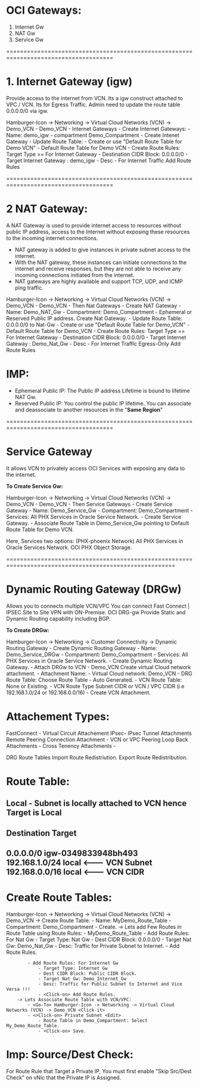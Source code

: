 # OCI Gateways:
1. Internet Gw
2. NAT Gw
3. Service Gw

=====================================================================================

# 1. Internet Gateway (igw)
Provide access to the internet from VCN.
Its a igw construct attached to VPC / VCN.
Its for Egress Traffic.
Admin need to update the route table 0.0.0.0/0 via igw.

Hamburger-Icon -> Networking -> Virtual Cloud Networks (VCN) -> Demo_VCN <Click-it>
    - <Click on> Demo_VCN
    - <Click on> Internet Gateways
        - Create Internet Gateways:
            - Name: demo_igw
            - compartment Demo_Compartment
            - <Click> Create Intenet Gateway
        - Update Route Table:
            - Create or use "Default Route Table for Demo VCN"
                - <Click> Default Route Table for Demo VCN
                - Create Route Rules: Target Type == For Internet Gateway
                    - Destination CIDR Block: 0.0.0.0/0
                    - Target Internet Gateway : demo_igw 
                    - Desc - For Internet Traffic
                    <Click> Add Route Rules

=====================================================================================
 
 # 2 NAT Gateway: 
A NAT Gateway is used to provide internet access to resources without public IP address, access to the Internet without exposing these resources to the incoming internet connections.

- NAT gateway is added to give instances in private subnet access to the internet.
- With the NAT gateway, these instances can initiate connections to the internet and receive responses, but they are not able to receive any incoming connections initiated from the internet.
- NAT gateways are highly available and support TCP, UDP, and ICMP ping traffic.

Hamburger-Icon -> Networking -> Virtual Cloud Networks (VCN) -> Demo_VCN <Click-it>
    - <Click-on> Demo_VCN
    - Then <Click-on> Nat Gateways
        - Create NAT Gateway
            - Name: Demo_NAT_Gw
            - Compartment: Demo_Compartment
            - Ephemeral or Reserved Public IP address.
            <Click on> Create Nat Gateway.
    - Update Route Table: 0.0.0.0/0 to Nat-Gw
            - Create or use "Default Route Table for Demo_VCN"
                - <Click> Default Route Table for Demo_VCN
                - Create Route Rules: Target Type == For Internet Gateway
                    - Destination CIDR Block: 0.0.0.0/0
                    - Target Internet Gateway : Demo_Nat_Gw 
                    - Desc - For Internet Traffic Egress-Only
                    <Click> Add Route Rules
# IMP:
* Ephemeral Public IP: The Public IP address Lifetime is bound to lifetime NAT Gw.
* Reserved Public IP: You control the public IP lifetime. You can associate and deassociate to another resources in the "**Same Region**"

=====================================================================================

# Service Gateway
It allows VCN to privately access OCI Services with exposing any data to the internet.

**To Create Service Gw:**

Hamburger-Icon -> Networking -> Virtual Cloud Networks (VCN) -> Demo_VCN <Click-it>
    - <Click-on> Demo_VCN
    - Then <Click-on> Service Gateways
        - Create Service Gateway
            - Name: Demo_Service_Gw
            - Compartment: Demo_Compartment
            - Services: All PHX Services in Oracle Service Network.
            - <Click-on> Create Service Gateway.
            - Associate Route Table in Demo_Service_Gw pointing to Default Route Table for Demo VCN.

Here, Services two options: (PHX-phoenix Network)
    All PHX Services in Oracle Services Network. 
    OCI PHX Object Storage.

=======================================================================================================

# Dynamic Routing Gateway (DRGw)
Allows you to connects multiple VCN/VPC
You can connect Fast Connect | IPSEC Site to Site VPN with ON-Premise.
OCI DRG-gw Provide Static and Dynamic Routing capability including BGP.

**To Create DRGw:**

Hamburger-Icon -> Networking -> Customer Connectivity -> Dynamic Routing Gateway <Click-it>
    - <Click-on> Create Dynamic Routing Gateway
                - Name: Demo_Service_DRGw
                - Compartment: Demo_Compartment
                - Services: All PHX Services in Oracle Service Network.
                - <Click-on> Create Dynamic Routing Gateway.
                - Attach DRGw to VCN - Demo_VCN <Click> Create virtual Cloud network attachment.
                    - Attachment Name:
                    - Virtual Cloud network: Demo_VCN
                    - DRG Route Table: Choose Route Table - Auto Generated.
                    - VCN Route Table: None or Existing.
                    - VCN Route Type Subnet CIDR or VCN / VPC CIDR (i.e 192.168.1.0/24 or 192.168.0.0/16)
                    - <Click-on> Create VCN Attachment.



# Attachement Types:

FastConnect - Virtual Circuit Attachement
IPsec- IPsec Tunnel Attachments
Remote Peering Connection Attachment - VCN or VPC Peering
Loop Back Attachments -
Cross Tenency Attachments - 

DRG Route Tables
Import Route Redistriution.
Export Route Redistribution.

# Route Table:
Local - Subnet is locally attached to VCN hence Target is Local
----------------------------------------------
Destination           Target
----------------------------------------------
0.0.0.0/0             igw-0349833948bh493
192.168.1.0/24        local <--- VCN Subnet
192.168.0.0/16        local <--- VCN CIDR
-----------------------------------------------

# Create Route Tables:

Hamburger-Icon -> Networking -> Virtual Cloud Networks (VCN) -> Demo_VCN <Click-it>
    -> Create Route Table:
        - Name: MyDemo_Route_Table
        - Compartment: Demo_Compartment
        - <Click-On> Create.
    -> Lets add Few Routes in Route Table using Route Rules:
        - <Click-on> MyDemo_Route_Table
            - Add Route Rules: For Nat Gw
                - Target Type: Nat Gw
                - Dest CIDR Block: 0.0.0.0/0
                - Target Nat Gw: Demo_Nat_Gw
                - Desc: Traffic for Private Subnet to Internet.
                - <Click-on> Add Route Rules.
            
            - Add Route Rules: For Internet Gw
                - Target Type: Internet Gw
                - Dest CIDR Block: Public CIDR Block.
                - Target Nat Gw: Demo_Internet_Gw
                - Desc: Traffic for Public Subnet to Internet and Vice Versa !!!
                - <Click-on> Add Route Rules.
        -> Lets Associate Route Table with VCN/VPC:
            - <Go-To> Hamburger-Icon -> Networking -> Virtual Cloud Networks (VCN) -> Demo_VCN <Click-it>
            - <>Click-on> Private Subnet <Edit>
                - Route Table in Demo_Compartment: Select My_Demo_Route_Table.
                - <Click-on> Save.
                

# Imp: Source/Dest Check:
For Route Rule that Target a Private IP, You must first enable "Skip Src/Dest Check" on vNic that the Private IP is Assigned.

